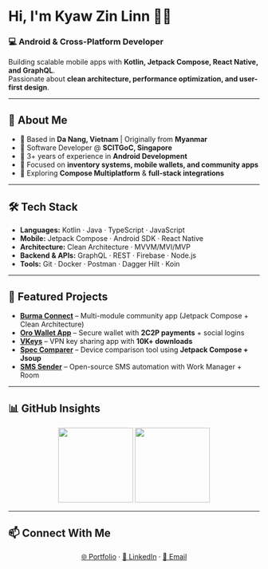 # Hi, I'm Kyaw Zin Linn 👋🏼

### 💻 Android & Cross-Platform Developer  
Building scalable mobile apps with **Kotlin, Jetpack Compose, React Native, and GraphQL**.  
Passionate about **clean architecture, performance optimization, and user-first design**.  

---

## 🚀 About Me
- 📍 Based in **Da Nang, Vietnam** | Originally from **Myanmar**  
- 🏢 Software Developer @ **SCITGoC, Singapore**  
- 📱 3+ years of experience in **Android Development**  
- 🎯 Focused on **inventory systems, mobile wallets, and community apps**  
- 🌱 Exploring **Compose Multiplatform** & **full-stack integrations**  

---

## 🛠️ Tech Stack
- **Languages:** Kotlin · Java · TypeScript · JavaScript  
- **Mobile:** Jetpack Compose · Android SDK · React Native  
- **Architecture:** Clean Architecture · MVVM/MVI/MVP  
- **Backend & APIs:** GraphQL · REST · Firebase · Node.js  
- **Tools:** Git · Docker · Postman · Dagger Hilt · Koin  

---

## 📌 Featured Projects
- [**Burma Connect**](https://play.google.com/store/apps/details?id=com.burmaconnect.android.production) – Multi-module community app (Jetpack Compose + Clean Architecture)  
- [**Oro Wallet App**](https://play.google.com/store/apps/details?id=com.aici.orowallet) – Secure wallet with **2C2P payments** + social logins  
- [**VKeys**](https://apkpure.com/vkeys/com.kyawzinlinn.myapplication) – VPN key sharing app with **10K+ downloads**  
- [**Spec Comparer**](https://github.com/Kyawkk/Spec-Comparer) – Device comparison tool using **Jetpack Compose + Jsoup**  
- [**SMS Sender**](https://github.com/Kyawkk/SMS_Sender) – Open-source SMS automation with Work Manager + Room  

---

## 📊 GitHub Insights
<p align="center">
  <img src="https://github-readme-stats.vercel.app/api?username=Kyawkk&show_icons=true&theme=radical&hide_border=true" height="150" />
  <img src="https://github-readme-streak-stats.herokuapp.com/?user=Kyawkk&theme=radical&hide_border=true" height="150" />
</p>

---

## 📫 Connect With Me
<p align="center">
  <a href="https://kyawzinlinn.vercel.app" target="_blank">🌐 Portfolio</a> ·
  <a href="https://linkedin.com/in/kyaw-zin-linn-366ba01b7" target="_blank">💼 LinkedIn</a> ·
  <a href="mailto:kzin5717@gmail.com">📩 Email</a>
</p>
